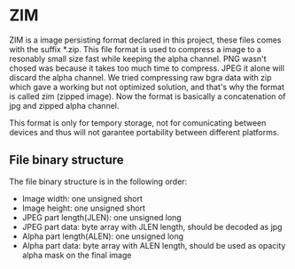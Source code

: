 ZIM
===

ZIM is a image persisting format declared in this project, these files comes with the
suffix *.zip.
This file format is used to compress a image to a resonably small size fast while
keeping the alpha channel.
PNG wasn't chosed was because it takes too much time to compress.
JPEG it alone will discard the alpha channel.
We tried compressing raw bgra data with zip which gave a working but not optimized
solution, and that's why the format is called zim (zipped image).
Now the format is basically a concatenation of jpg and zipped alpha channel.

This format is only for tempory storage, not for comunicating between devices and
thus will not garantee portability between different platforms.

File binary structure
---------------------

The file binary structure is in the following order:

 - Image width: one unsigned short
 - Image height: one unsigned short
 - JPEG part length(JLEN): one unsigned long
 - JPEG part data: byte array with JLEN length, should be decoded as jpg
 - Alpha part length(ALEN): one unsigned long
 - Alpha part data: byte array with ALEN length, should be used as opacity alpha mask on the final image
